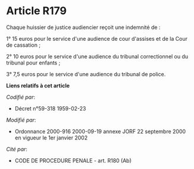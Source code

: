 # Article R179

Chaque huissier de justice audiencier reçoit une indemnité de :

1° 15 euros pour le service d'une audience de cour d'assises et de la Cour de cassation ;

2° 10 euros pour le service d'une audience du tribunal correctionnel ou du tribunal pour enfants ;

3° 7,5 euros pour le service d'une audience du tribunal de police.

**Liens relatifs à cet article**

_Codifié par_:

  - Décret n°59-318 1959-02-23

_Modifié par_:

  - Ordonnance 2000-916 2000-09-19 annexe JORF 22 septembre 2000 en vigueur le 1er janvier 2002

_Cité par_:

  - CODE DE PROCEDURE PENALE - art. R180 (Ab)
